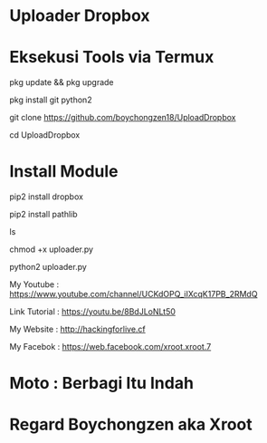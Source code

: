 # Uploader Dropbox 

# Eksekusi Tools via Termux

pkg update && pkg upgrade

pkg install git python2 

git clone https://github.com/boychongzen18/UploadDropbox

cd UploadDropbox 

# Install Module

pip2 install dropbox

pip2 install pathlib

ls

chmod +x uploader.py

python2 uploader.py

My Youtube    : https://www.youtube.com/channel/UCKdOPQ_iIXcqK17PB_2RMdQ

Link Tutorial : https://youtu.be/8BdJLoNLt50

My Website    : http://hackingforlive.cf

My Facebok    : https://web.facebook.com/xroot.xroot.7

# Moto : Berbagi Itu Indah

# Regard Boychongzen aka Xroot



